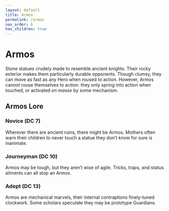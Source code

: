 ```yaml
---
layout: default
title: Armos
permalink: /armos
nav_order: 6
has_children: true
---
```


# Armos

Stone statues crudely made to resemble ancient knights. Their rocky exterior makes them particularly durable opponents. Though clumsy, they can move as fast as any Hero when roused to action. However, Armos cannot rouse themselves to action: they only spring into action when touched, or activated *en masse* by some mechanism.

## Armos Lore

### Novice (DC 7)

Wherever there are ancient ruins, there might be Armos. Mothers often warn their children to never touch a statue they don’t know for sure is inanimate.

### Journeyman (DC 10)

Armos may be tough, but they aren’t wise of agile. Tricks, traps, and status ailments can all stop an Armos.

### Adept (DC 13)

Armos are mechanical marvels, their internal contraptions finely-tuned clockwork. Some scholars speculate they may be prototype Guardians.